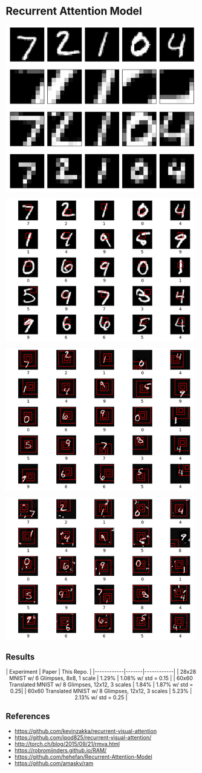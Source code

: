 # Recurrent Attention Model

<p align="center">
 <img src="./images/raw.png">
 <img src="./images/patch_1_scale_1.png">
 <img src="./images/patch_2_scale_2.png">
 <img src="./images/patch_3_scale_4.png">
</p>

<p align="center">
 <img src="./images/MNIST-ng6-ps8-np1-sc2-sd0.15-se1.gif">
</p>

<p align="center">
 <img src="./images/MNIST-ts60-ng8-ps12-np3-sc2-sd0.25-se1.gif">
</p>

<p align="center">
 <img src="./images/MNIST-ts60-nc4-cs8-ng8-ps12-np3-sc2-sd0.3-se1.gif">
</p>


## Results

<center>
| Experiment | Paper | This Repo. |
|------------|-------|------------|
| 28x28 MNIST w/ 6 Glimpses, 8x8, 1 scale | 1.29% | 1.08% w/ std = 0.15 |
| 60x60 Translated MNIST w/ 8 Glimpses, 12x12, 3 scales | 1.84% | 1.87% w/ std = 0.25|
| 60x60 Translated MNIST w/ 8 Glimpses, 12x12, 3 scales | 5.23% | 2.13% w/ std = 0.25 |
</center>

## References

- https://github.com/kevinzakka/recurrent-visual-attention
- https://github.com/ipod825/recurrent-visual-attention/
- http://torch.ch/blog/2015/09/21/rmva.html
- https://robromijnders.github.io/RAM/
- https://github.com/hehefan/Recurrent-Attention-Model
- https://github.com/amasky/ram